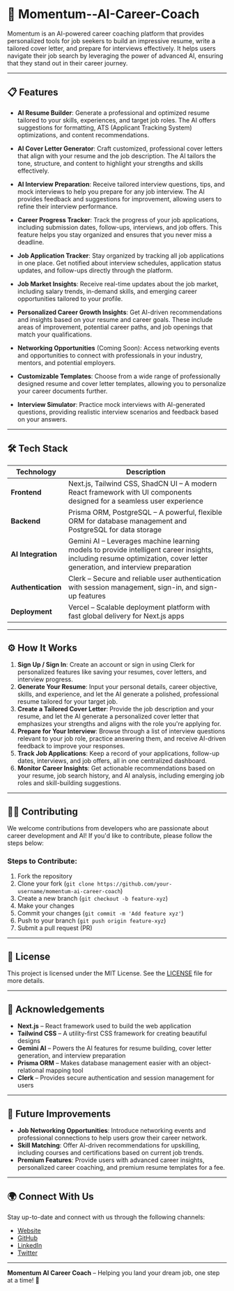 # 🚀 Momentum--AI-Career-Coach

Momentum is an AI-powered career coaching platform that provides personalized tools for job seekers to build an impressive resume, write a tailored cover letter, and prepare for interviews effectively. It helps users navigate their job search by leveraging the power of advanced AI, ensuring that they stand out in their career journey.

---

## 📋 Features

- **AI Resume Builder**: Generate a professional and optimized resume tailored to your skills, experiences, and target job roles. The AI offers suggestions for formatting, ATS (Applicant Tracking System) optimizations, and content recommendations.
  
- **AI Cover Letter Generator**: Craft customized, professional cover letters that align with your resume and the job description. The AI tailors the tone, structure, and content to highlight your strengths and skills effectively.
  
- **AI Interview Preparation**: Receive tailored interview questions, tips, and mock interviews to help you prepare for any job interview. The AI provides feedback and suggestions for improvement, allowing users to refine their interview performance.
  
- **Career Progress Tracker**: Track the progress of your job applications, including submission dates, follow-ups, interviews, and job offers. This feature helps you stay organized and ensures that you never miss a deadline.

- **Job Application Tracker**: Stay organized by tracking all job applications in one place. Get notified about interview schedules, application status updates, and follow-ups directly through the platform.

- **Job Market Insights**: Receive real-time updates about the job market, including salary trends, in-demand skills, and emerging career opportunities tailored to your profile.

- **Personalized Career Growth Insights**: Get AI-driven recommendations and insights based on your resume and career goals. These include areas of improvement, potential career paths, and job openings that match your qualifications.

- **Networking Opportunities** (Coming Soon): Access networking events and opportunities to connect with professionals in your industry, mentors, and potential employers.

- **Customizable Templates**: Choose from a wide range of professionally designed resume and cover letter templates, allowing you to personalize your career documents further.

- **Interview Simulator**: Practice mock interviews with AI-generated questions, providing realistic interview scenarios and feedback based on your answers.

---

## 🛠️ Tech Stack

| **Technology**         | **Description**                                                                 |
|------------------------|---------------------------------------------------------------------------------|
| **Frontend**            | Next.js, Tailwind CSS, ShadCN UI – A modern React framework with UI components designed for a seamless user experience |
| **Backend**             | Prisma ORM, PostgreSQL – A powerful, flexible ORM for database management and PostgreSQL for data storage |
| **AI Integration**      | Gemini AI – Leverages machine learning models to provide intelligent career insights, including resume optimization, cover letter generation, and interview preparation |
| **Authentication**      | Clerk – Secure and reliable user authentication with session management, sign-in, and sign-up features |
| **Deployment**          | Vercel – Scalable deployment platform with fast global delivery for Next.js apps |

---

## ⚙️ How It Works

1. **Sign Up / Sign In**: Create an account or sign in using Clerk for personalized features like saving your resumes, cover letters, and interview progress.
2. **Generate Your Resume**: Input your personal details, career objective, skills, and experience, and let the AI generate a polished, professional resume tailored for your target job.
3. **Create a Tailored Cover Letter**: Provide the job description and your resume, and let the AI generate a personalized cover letter that emphasizes your strengths and aligns with the role you're applying for.
4. **Prepare for Your Interview**: Browse through a list of interview questions relevant to your job role, practice answering them, and receive AI-driven feedback to improve your responses.
5. **Track Job Applications**: Keep a record of your applications, follow-up dates, interviews, and job offers, all in one centralized dashboard.
6. **Monitor Career Insights**: Get actionable recommendations based on your resume, job search history, and AI analysis, including emerging job roles and skill-building suggestions.

---

## 🧑‍💻 Contributing

We welcome contributions from developers who are passionate about career development and AI! If you'd like to contribute, please follow the steps below:

### Steps to Contribute:
1. Fork the repository
2. Clone your fork (`git clone https://github.com/your-username/momentum-ai-career-coach`)
3. Create a new branch (`git checkout -b feature-xyz`)
4. Make your changes
5. Commit your changes (`git commit -m 'Add feature xyz'`)
6. Push to your branch (`git push origin feature-xyz`)
7. Submit a pull request (PR)

---

## 📄 License

This project is licensed under the MIT License. See the [LICENSE](LICENSE) file for more details.

---

## 🙏 Acknowledgements

- **Next.js** – React framework used to build the web application
- **Tailwind CSS** – A utility-first CSS framework for creating beautiful designs
- **Gemini AI** – Powers the AI features for resume building, cover letter generation, and interview preparation
- **Prisma ORM** – Makes database management easier with an object-relational mapping tool
- **Clerk** – Provides secure authentication and session management for users

---

## 🌱 Future Improvements

- **Job Networking Opportunities**: Introduce networking events and professional connections to help users grow their career network.
- **Skill Matching**: Offer AI-driven recommendations for upskilling, including courses and certifications based on current job trends.
- **Premium Features**: Provide users with advanced career insights, personalized career coaching, and premium resume templates for a fee.

---

## 🌍 Connect With Us

Stay up-to-date and connect with us through the following channels:

- [Website](https://your-website-link.com)
- [GitHub](https://github.com/your-username/momentum-ai-career-coach)
- [LinkedIn](https://www.linkedin.com/company/your-company)
- [Twitter](https://twitter.com/your-twitter-handle)

---

**Momentum AI Career Coach** – Helping you land your dream job, one step at a time! 🚀
